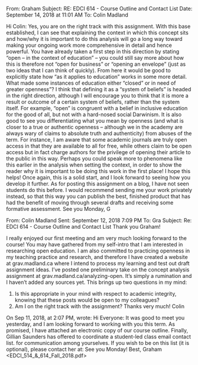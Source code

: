 From: Graham
Subject: RE: EDCI 614 - Course Outline and Contact List
Date: September 14, 2018 at 11:01 AM
To: Colin Madland

 Hi Colin:
Yes, you are on the right track with this assignment. With this base established, I can see that explaining the context in which this concept sits and how/why it is important to do this analysis will go a long way toward making your ongoing work more comprehensive in detail and hence powerful. You have already taken a first step in this direction by stating “open – in the context of education” – you could still say more about how this is therefore not “open for business” or “opening an envelope” (just as two ideas that I can think of quickly).
From here it would be good to explicitly state how “as it applies to education” works in some more detail. What made some instances of education either “closed” or in need of greater openness”?
I think that defining it as a “system of beliefs” is headed in the right direction, although I will encourage you to think that it is more a result or outcome of a certain system of beliefs, rather than the system itself. For example, “open” is congruent with a belief in inclusive education for the good of all, but not with a hard-nosed social Darwinism.
It is also good to see you differentiating what you mean by openness (and what is closer to a true or authentic openness – although we in the academy are always wary of claims to absolute truth and authenticity) from abuses of the term. For instance, I am aware that some academic journals are truly open access in that they are available to all for free, while others claim to be open access but in fact charge authors for the privilege of opening their article to the public in this way. Perhaps you could speak more to phenomena like this earlier in the analysis when setting the context, in order to show the reader why it is important to be doing this work in the first place!
I hope this helps! Once again, this is a solid start, and I look forward to seeing how you develop it further.
As for posting this assignment on a blog, I have not seen students do this before. I would recommend sending me your work privately instead, so that this way you can publish the best, finished product that has had the benefit of moving through several drafts and receiving some formative assessment.
See you Monday, G



From: Colin Madland
Sent: September 12, 2018 7:09 PM
To: Gra
Subject: Re: EDCI 614 - Course Outline and Contact List
Thank you Graham!

I really enjoyed our first meeting and am very much looking forward to the course!
You may have gathered from my self-intro that I am interested in researching open education. I am also committed to practicing openness in my teaching practice and research, and therefore I have created a website at grav.madland.ca where I intend to process my learning and test out draft assignment ideas.
I’ve posted one preliminary take on the concept analysis assignment at grav.madland.ca/analyzing-open. It’s simply a rumination and I haven’t added any sources yet.
This brings up two questions in my mind:
1. Is this appropriate in your mind with respect to academic integrity, knowing that these posts would be open to my colleagues?
2. Am I on the right track with the assignment?
Thanks very much! Colin


On Sep 11, 2018, at 2:07 PM,  wrote: Hi Everyone:
It was good to meet you yesterday, and I am looking forward to working with you this term.
As promised, I have attached an electronic copy of our course outline.
Finally, Gillian Saunders has offered to coordinate a student-led class email contact list. for communication among yourselves. If you wish to be on this list (it is optional), please contact her at:
See you Monday!
Best, Graham
<EDCI_514_&_614_Fall_2018.pdf>
